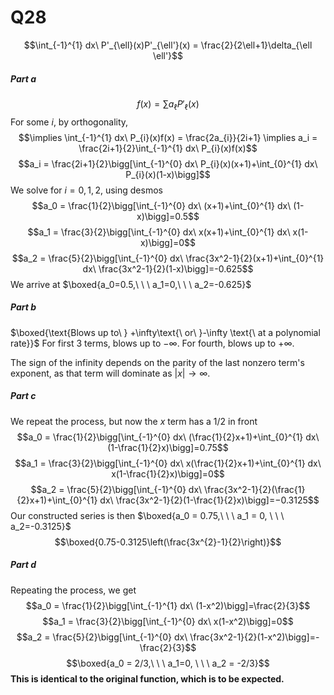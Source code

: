 


# Q28
$$\int_{-1}^{1} dx\  P'_{\ell}(x)P'_{\ell'}(x) = \frac{2}{2\ell+1}\delta_{\ell \ell'}$$
##### Part a
$$f(x) = \sum a_\ell P'_\ell (x)$$
For some $i$, by orthogonality,
$$\implies \int_{-1}^{1} dx\  P_{i}(x)f(x) = \frac{2a_{i}}{2i+1} \implies a_i = \frac{2i+1}{2}\int_{-1}^{1} dx\  P_{i}(x)f(x)$$
$$a_i = \frac{2i+1}{2}\bigg[\int_{-1}^{0} dx\  P_{i}(x)(x+1)+\int_{0}^{1} dx\  P_{i}(x)(1-x)\bigg]$$
We solve for $i=0,1,2$, using desmos
$$a_0 = \frac{1}{2}\bigg[\int_{-1}^{0} dx\  (x+1)+\int_{0}^{1} dx\  (1-x)\bigg]=0.5$$
$$a_1 = \frac{3}{2}\bigg[\int_{-1}^{0} dx\  x(x+1)+\int_{0}^{1} dx\  x(1-x)\bigg]=0$$
$$a_2 = \frac{5}{2}\bigg[\int_{-1}^{0} dx\  \frac{3x^2-1}{2}(x+1)+\int_{0}^{1} dx\  \frac{3x^2-1}{2}(1-x)\bigg]=-0.625$$
We arrive at $\boxed{a_0=0.5,\ \ \ a_1=0,\ \ \  a_2=-0.625}$
##### Part b
$\boxed{\text{Blows up to\ } +\infty\text{\ or\  }-\infty \text{\ at a polynomial rate}}$
For first 3 terms, blows up to $-\infty$. For fourth, blows up to $+\infty$.

The sign of the infinity depends on the parity of the last nonzero term's exponent, as that term will dominate as $|x| \to \infty$.

##### Part c
We repeat the process, but now the $x$ term has a 1/2 in front
$$a_0 = \frac{1}{2}\bigg[\int_{-1}^{0} dx\  (\frac{1}{2}x+1)+\int_{0}^{1} dx\  (1-\frac{1}{2}x)\bigg]=0.75$$
$$a_1 = \frac{3}{2}\bigg[\int_{-1}^{0} dx\  x(\frac{1}{2}x+1)+\int_{0}^{1} dx\  x(1-\frac{1}{2}x)\bigg]=0$$
$$a_2 = \frac{5}{2}\bigg[\int_{-1}^{0} dx\  \frac{3x^2-1}{2}(\frac{1}{2}x+1)+\int_{0}^{1} dx\  \frac{3x^2-1}{2}(1-\frac{1}{2}x)\bigg]=−0.3125$$
Our constructed series is then
$\boxed{a_0 = 0.75,\ \ \ a_1 = 0, \ \ \ a_2=-0.3125}$
$$\boxed{0.75-0.3125\left(\frac{3x^{2}-1}{2}\right)}$$
##### Part d
Repeating the process, we get
$$a_0 = \frac{1}{2}\bigg[\int_{-1}^{1} dx\  (1-x^2)\bigg]=\frac{2}{3}$$
$$a_1 = \frac{3}{2}\bigg[\int_{-1}^{0} dx\  x(1-x^2)\bigg]=0$$
$$a_2 = \frac{5}{2}\bigg[\int_{-1}^{0} dx\  \frac{3x^2-1}{2}(1-x^2)\bigg]=-\frac{2}{3}$$
$$\boxed{a_0 = 2/3,\ \ \  a_1=0, \ \ \ a_2 = -2/3}$$
**This is identical to the original function, which is to be expected.**
